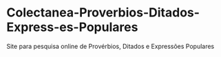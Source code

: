 # Colectanea-Proverbios-Ditados-Express-es-Populares
Site para pesquisa online de  Provérbios, Ditados e Expressões Populares
